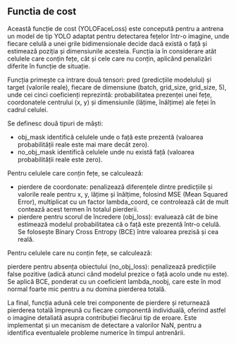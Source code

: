 ## Functia de cost

Această funcție de cost (YOLOFaceLoss) este concepută pentru a antrena un model de tip YOLO adaptat pentru detectarea fețelor într-o imagine, unde fiecare celulă a unei grile bidimensionale decide dacă există o față și estimează poziția și dimensiunile acesteia. Funcția ia în considerare atât celulele care conțin fețe, cât și cele care nu conțin, aplicând penalizări diferite în funcție de situație.

Funcția primește ca intrare două tensori: pred (predicțiile modelului) și target (valorile reale), fiecare de dimensiune (batch, grid_size, grid_size, 5), unde cei cinci coeficienți reprezintă: probabilitatea prezenței unei fețe, coordonatele centrului (x, y) și dimensiunile (lățime, înălțime) ale feței în cadrul celulei.

Se definesc două tipuri de măști:

 - obj_mask identifică celulele unde o față este prezentă (valoarea probabilității reale este mai mare decât zero).
 - no_obj_mask identifică celulele unde nu există față (valoarea probabilității reale este zero).

Pentru celulele care conțin fețe, se calculează:

 - pierdere de coordonate: penalizează diferențele dintre predicțiile și valorile reale pentru x, y, lățime și înălțime, folosind MSE (Mean Squared Error), multiplicat cu un factor lambda_coord, ce controlează cât de mult contează acest termen în totalul pierderii.
 - pierdere pentru scorul de încredere (obj_loss): evaluează cât de bine estimează modelul probabilitatea că o față este prezentă într-o celulă. Se folosește Binary Cross Entropy (BCE) între valoarea prezisă și cea reală.

Pentru celulele care nu conțin fețe, se calculează:

pierdere pentru absența obiectului (no_obj_loss): penalizează predicțiile false pozitive (adică atunci când modelul prezice o față acolo unde nu este). Se aplică BCE, ponderat cu un coeficient lambda_noobj, care este în mod normal foarte mic pentru a nu domina pierderea totală.

La final, funcția adună cele trei componente de pierdere și returnează pierderea totală împreună cu fiecare componentă individuală, oferind astfel o imagine detaliată asupra contribuției fiecărui tip de eroare. Este implementat și un mecanism de detectare a valorilor NaN, pentru a identifica eventualele probleme numerice în timpul antrenării.